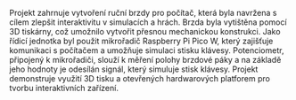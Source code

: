 Projekt zahrnuje vytvoření ruční brzdy pro počítač, která byla navržena s cílem zlepšit interaktivitu v simulacích a hrách. Brzda byla vytištěna pomocí 3D tiskárny, což umožnilo vytvořit přesnou mechanickou konstrukci. 
Jako řídicí jednotka byl použit mikrořadič Raspberry Pi Pico W, který zajišťuje komunikaci s počítačem a 
umožňuje simulaci stisku klávesy. Potenciometr, připojený k mikrořadiči, slouží k měření polohy brzdové páky a na základě jeho hodnoty je odesílán signál, který simuluje stisk klávesy. Projekt demonstruje
využití 3D tisku a otevřených hardwarových platforem pro tvorbu interaktivních zařízení.
